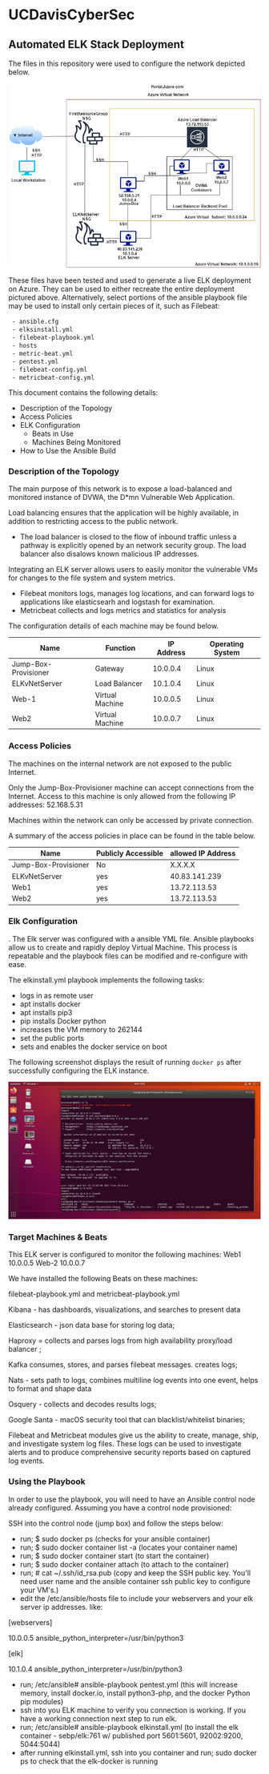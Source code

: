 # UCDavisCyberSec

## Automated ELK Stack Deployment

The files in this repository were used to configure the network depicted below.

![image](images/CloudSecurityH.jpg)

These files have been tested and used to generate a live ELK deployment on Azure. They can be used to either recreate the entire deployment pictured above. Alternatively, select portions of the ansible playbook file may be used to install only certain pieces of it, such as Filebeat:

     - ansible.cfg
     - elksinstall.yml
     - filebeat-playbook.yml
     - hosts
     - metric-beat.yml
     - pentest.yml
     - filebeat-config.yml
     - metricbeat-config.yml

This document contains the following details:
- Description of the Topology
- Access Policies
- ELK Configuration
  - Beats in Use
  - Machines Being Monitored
- How to Use the Ansible Build


### Description of the Topology

The main purpose of this network is to expose a load-balanced and monitored instance of DVWA, the D*mn Vulnerable Web Application.

Load balancing ensures that the application will be highly available, in addition to restricting access to the public network.
- The load balancer is closed to the flow of inbound traffic unless a pathway is explicitly opened by an network security group. The load balancer also disalows known malicious IP addresses.

Integrating an ELK server allows users to easily monitor the vulnerable VMs for changes to the file system and system metrics.
- Filebeat monitors logs, manages log locations, and can forward logs to applications like elasticsearh and logstash for examination. 
- Metricbeat collects and logs metrics and statistics for analysis

The configuration details of each machine may be found below.

| Name                 | Function        | IP Address | Operating System |
|----------------------|-----------------|------------|------------------|
| Jump-Box-Provisioner | Gateway         | 10.0.0.4   | Linux            |
| ELKvNetServer        | Load Balancer   | 10.1.0.4   | Linux            |
| Web-1                | Virtual Machine | 10.0.0.5   | Linux            |
| Web2                 | Virtual Machine | 10.0.0.7   | Linux            |


### Access Policies

The machines on the internal network are not exposed to the public Internet. 

Only the Jump-Box-Provisioner machine can accept connections from the Internet. Access to this machine is only allowed from the following IP addresses:
52.168.5.31

Machines within the network can only be accessed by private connection.

A summary of the access policies in place can be found in the table below.

| Name                 | Publicly Accessible | allowed IP Address |
|----------------------|---------------------|--------------------|
| Jump-Box-Provisioner |          No         |       X.X.X.X      |
| ELKvNetServer        |         yes         |    40.83.141.239   |
| Web1                 |         yes         |    13.72.113.53    |
| Web2                 |         yes         |    13.72.113.53    |

### Elk Configuration
.
The Elk server was configured with a ansible YML file. Ansible playbooks allow us to create and rapidly deploy Virtual Machine. This process is repeatable and the playbook files can be modified and re-configure with ease. 

The elkinstall.yml playbook implements the following tasks:

- logs in as remote user
- apt installs docker
- apt installs pip3
- pip installs Docker python
- increases the VM memory to 262144
- set the public ports
- sets and enables the docker service on boot

The following screenshot displays the result of running `docker ps` after successfully configuring the ELK instance.

![image](images/docker_ps_output.png)

### Target Machines & Beats
This ELK server is configured to monitor the following machines:
Web1 10.0.0.5
Web-2 10.0.0.7

We have installed the following Beats on these machines:

filebeat-playbook.yml and metricbeat-playbook.yml


Kibana - has dashboards, visualizations, and searches to present data

Elasticsearch - json data base for storing log data;

Haproxy = collects and parses logs from high availability proxy/load balancer ;

Kafka consumes, stores, and parses filebeat messages. creates logs;

Nats - sets path to logs, combines multiline log events into one event, helps to format and shape data

Osquery - collects and decodes results logs;

Google Santa - macOS security tool that can blacklist/whitelist binaries;

Filebeat and Metricbeat modules give us the ability to create, manage, ship, and investigate system log files.  These logs can be used to investigate alerts and to produce comprehensive security reports based on captured log events.  

### Using the Playbook
In order to use the playbook, you will need to have an Ansible control node already configured. Assuming you have a control node provisioned: 

SSH into the control node (jump box) and follow the steps below:

- run; $ sudo docker ps   (checks for your ansible container)
- run; $ sudo docker container list -a    (locates your container name)
- run; $ sudo docker container start <container name>      (to start the container)
- run; $ sudo docker container attach <container name>     (to attach to the container)
- run; # cat ~/.ssh/id_rsa.pub    (copy and keep the SSH public key. You'll need user name and the ansible container ssh public key to configure your VM's.)
- edit the /etc/ansible/hosts file to include your webservers and your elk server ip addresses. like:
 
[webservers]
 
10.0.0.5 ansible_python_interpreter=/usr/bin/python3

[elk]
 
10.1.0.4 ansible_python_interpreter=/usr/bin/python3
 
 - run; /etc/ansible# ansible-playbook pentest.yml    (this will increase memory, install docker.io, install python3-php, and the docker Python pip modules) 
 - ssh into you ELK machine to verify you connection is working. If you have a working connection next step to run elk.
 - run; /etc/ansible# ansible-playbook elkinstall.yml   (to install the elk container - sebp/elk:761  w/ published port 5601:5601, 92002:9200, 5044:5044)
 - after running elkinstall.yml, ssh into you container and run; sudo docker ps  to check that the elk-docker is running







